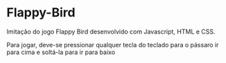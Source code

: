 # Flappy-Bird
Imitação do jogo Flappy Bird desenvolvido com Javascript, HTML e CSS.

Para jogar, deve-se pressionar qualquer tecla do teclado para o pássaro ir para cima e soltá-la para ir para baixo 
